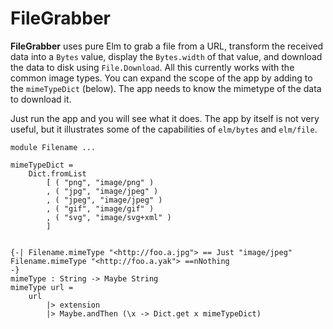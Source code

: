 # FileGrabber

__FileGrabber__  uses pure Elm to grab a file from  a URL, transform the received data into a `Bytes` value, display the `Bytes.width` of that value, and download the data to disk using `File.Download`.  All this currently works with the common image types.  You can expand the scope of the app by adding to the `mimeTypeDict` (below).  The app needs to know the mimetype of the data to download it.

Just run the app and you will see what it does.  The app by itself is not very useful, but it illustrates some of the capabilities of `elm/bytes` and `elm/file`.

```
module Filename ...

mimeTypeDict =
    Dict.fromList
        [ ( "png", "image/png" )
        , ( "jpg", "image/jpeg" )
        , ( "jpeg", "image/jpeg" )
        , ( "gif", "image/gif" )
        , ( "svg", "image/svg+xml" )
        ]


{-| Filename.mimeType "<http://foo.a.jpg"> == Just "image/jpeg"
Filename.mimeType "<http://foo.a.yak"> ==nNothing
-}
mimeType : String -> Maybe String
mimeType url =
    url
        |> extension
        |> Maybe.andThen (\x -> Dict.get x mimeTypeDict)
